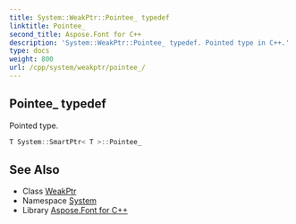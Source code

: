 ```yaml
---
title: System::WeakPtr::Pointee_ typedef
linktitle: Pointee_
second_title: Aspose.Font for C++
description: 'System::WeakPtr::Pointee_ typedef. Pointed type in C++.'
type: docs
weight: 800
url: /cpp/system/weakptr/pointee_/
---
```

## Pointee_ typedef


Pointed type.

```cpp
T System::SmartPtr< T >::Pointee_
```

## See Also

* Class [WeakPtr](../)
* Namespace [System](../../)
* Library [Aspose.Font for C++](../../../)
